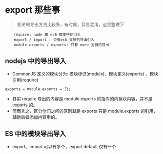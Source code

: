 # export 那些事

> 相关的导出方法比较多，有时候，容易混淆，这里整理下

        require: node 和 es6 都支持的引入
        export / import : 只有es6 支持的导出引入
        module.exports / exports: 只有 node 支持的导出

## nodejs 中的导出导入

- CommonJS 定义的模块分为: 模块标识(module)、模块定义(exports) 、模块引用(require)

```
exports = module.exports = {};
```

- 其实 require 导出的内容是 module.exports 的指向的内存块内容，并不是 exports 的。
- 简而言之，区分他们之间的区别就是 exports 只是 module.exports 的引用，辅助后者添加内容用的。

## ES 中的模块导出导入

- export、import 可以有多个，export default 仅有一个
